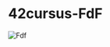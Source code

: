 # 42cursus-FdF

![Fdf](https://github.com/magalhaesm/fdf/assets/32808884/5675bd55-4211-4a20-95ed-c251c8f1fe59)
